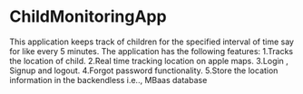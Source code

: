 # ChildMonitoringApp
This application keeps track of children for the specified interval of time say for like every 5 minutes.
The application has the following features:
1.Tracks the location of child.
2.Real time tracking location on apple maps.
3.Login , Signup and logout.
4.Forgot password functionality.
5.Store the location information in the backendless i.e.., MBaas database
